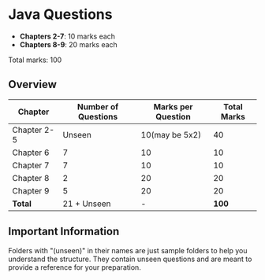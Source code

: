 # Java Questions

- **Chapters 2-7**: 10 marks each
- **Chapters 8-9**: 20 marks each

Total marks: 100


## Overview

| Chapter     | Number of Questions | Marks per Question | Total Marks |
|-------------|----------------------|--------------------|-------------|
| Chapter 2-5 | Unseen               | 10(may be 5x2)     | 40          |
| Chapter 6   | 7                    | 10                 | 10          |
| Chapter 7   | 7                    | 10                 | 10          |
| Chapter 8   | 2                    | 20                 | 20          |
| Chapter 9   | 5                    | 20                 | 20          |
| **Total**   | 21 + Unseen          | -                  | **100**     |

## Important Information
Folders with "(unseen)" in their names are just sample folders to help you understand the structure.
 They contain unseen questions and are meant to provide a reference for your preparation.

